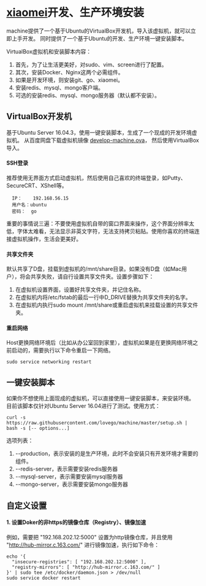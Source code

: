 # <a href="http://github.com/lovego/xiaomei">xiaomei</a>开发、生产环境安装
machine提供了一个基于Ubuntu的VirtualBox开发机，导入该虚拟机，就可以立即上手开发。
同时提供了一个基于Ubuntu的开发、生产环境一键安装脚本。

VirtualBox虚拟机和安装脚本内容：
1. 首先，为了让生活更美好，对sudo、vim、screen进行了配置。
2. 其次，安装Docker、Nginx这两个必需组件。
3. 如果是开发环境，则安装git、go、xiaomei。
4. 安装redis、mysql、mongo客户端。
5. 可选的安装redis、mysql、mongo服务器（默认都不安装）。

## VirtualBox开发机
基于Ubuntu Server 16.04.3，使用一键安装脚本，生成了一个现成的开发环境虚拟机。
从百度网盘下载虚拟机镜像 <a target="_blank" href="https://pan.baidu.com/s/1nv9mEFZ">develop-machine.ova</a>， 然后使用VirtualBox导入。

#### SSH登录
推荐使用无界面方式启动虚拟机，然后使用自己喜欢的终端登录，如Putty、SecureCRT、XShell等。
```
  IP：    192.168.56.15
  用户名：ubuntu
  密码：  go
```
重要的事情说三遍：不要使用虚拟机自带的窗口界面来操作，这个界面分辨率太低，字体太难看，无法显示非英文字符，无法支持拷贝粘贴。使用你喜欢的终端连接虚拟机操作，生活会更美好。

#### 共享文件夹

默认共享了D盘，挂载到虚拟机的/mnt/share目录。如果没有D盘（如Mac用户），将会共享失败，请自行设置共享文件夹。设置步骤如下：
1. 在虚拟机设置界面，设置好共享文件夹，并记住名称。
2. 在虚拟机内将/etc/fstab的最后一行中D_DRIVE替换为共享文件夹的名字。
3. 在虚拟机内执行sudo mount /mnt/share或重启虚拟机来挂载设置的共享文件夹。

#### 重启网络
Host更换网络环境后（比如从办公室回到家里），虚拟机如果是在更换网络环境之前启动的，需要执行以下命令重启一下网络。
```
sudo service networking restart
```


## 一键安装脚本
如果你不想使用上面现成的虚拟机，可以直接使用一键安装脚本，来安装环境。 目前该脚本仅针对Ubuntu Server 16.04进行了测试。使用方式：

```
curl -s https://raw.githubusercontent.com/lovego/machine/master/setup.sh | bash -s [-- options...]
```
选项列表：
1. --production，表示安装的是生产环境，此时不会安装只有开发环境才需要的组件。
2. --redis-server，表示需要安装redis服务器
3. --mysql-server，表示需要安装mysql服务器
4. --mongo-server，表示需要安装mongo服务器


## 自定义设置

#### 1. 设置Doker的非https的镜像仓库（Registry）、镜像加速
例如，需要把 "192.168.202.12:5000" 设置为http镜像仓库，并且使用 "http://hub-mirror.c.163.com/" 进行镜像加速，执行如下命令：
```
echo '{
  "insecure-registries": [ "192.168.202.12:5000" ],
  "registry-mirrors": [ "http://hub-mirror.c.163.com/" ]
}' | sudo tee /etc/docker/daemon.json > /dev/null
sudo service docker restart
```

